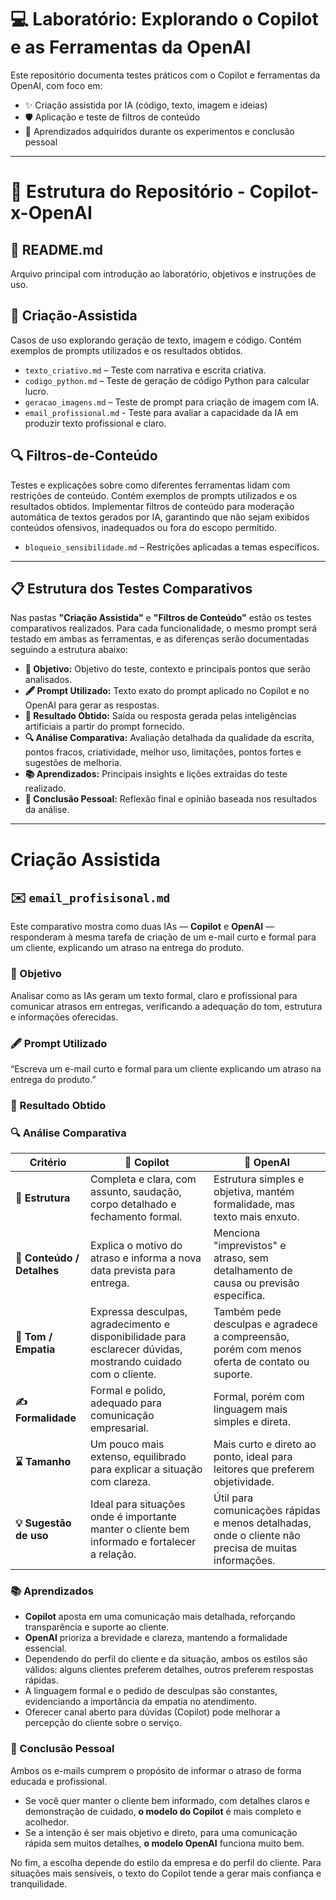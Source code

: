 # 💻 Laboratório: Explorando o Copilot e as Ferramentas da OpenAI

Este repositório documenta testes práticos com o Copilot e ferramentas da OpenAI, com foco em:

- ✨ Criação assistida por IA (código, texto, imagem e ideias)
- 🛡️ Aplicação e teste de filtros de conteúdo
- 📘 Aprendizados adquiridos durante os experimentos e conclusão pessoal

---

# 📂 Estrutura do Repositório - Copilot-x-OpenAI  

## 📜 README.md  
Arquivo principal com introdução ao laboratório, objetivos e instruções de uso.   

## 🤖 Criação-Assistida  
Casos de uso explorando geração de texto, imagem e código.  Contém exemplos de prompts utilizados e os resultados obtidos.  
- `texto_criativo.md` – Teste com narrativa e escrita criativa.
- `codigo_python.md` – Teste de geração de código Python para calcular lucro.  
- `geracao_imagens.md` – Teste de prompt para criação de imagem com IA.
- `email_profissional.md` -  Teste para avaliar a capacidade da IA em produzir texto profissional e claro.
  
## 🔍 Filtros-de-Conteúdo  
Testes e explicações sobre como diferentes ferramentas lidam com restrições de conteúdo. Contém exemplos de prompts utilizados e os resultados obtidos. Implementar filtros de conteúdo para moderação automática de textos gerados por IA, garantindo que não sejam exibidos conteúdos ofensivos, inadequados ou fora do escopo permitido.
- `bloqueio_sensibilidade.md` – Restrições aplicadas a temas específicos.  
   
---

## 📋 Estrutura dos Testes Comparativos
Nas pastas **"Criação Assistida"** e **"Filtros de Conteúdo"** estão os testes comparativos realizados. Para cada funcionalidade, o mesmo prompt será testado em ambas as ferramentas, e as diferenças serão documentadas seguindo a estrutura abaixo:

- **📝 Objetivo:** Objetivo do teste, contexto e principais pontos que serão analisados.  
- **🖋️ Prompt Utilizado:** Texto exato do prompt aplicado no Copilot e no OpenAI para gerar as respostas.  
- **🎯 Resultado Obtido:** Saída ou resposta gerada pelas inteligências artificiais a partir do prompt fornecido.  
- **🔍 Análise Comparativa:** Avaliação detalhada da qualidade da escrita, pontos fracos, criatividade, melhor uso, limitações, pontos fortes e sugestões de melhoria. 
- **📚 Aprendizados:** Principais insights e lições extraídas do teste realizado.  
- **🧠 Conclusão Pessoal:** Reflexão final e opinião baseada nos resultados da análise.  

---

# Criação Assistida

## ✉️ `email_profisisonal.md`

Este comparativo mostra como duas IAs — **Copilot** e **OpenAI** — responderam à mesma tarefa de criação de um e-mail curto e formal para um cliente, explicando um atraso na entrega do produto.

### 📝 Objetivo

Analisar como as IAs geram um texto formal, claro e profissional para comunicar atrasos em entregas, verificando a adequação do tom, estrutura e informações oferecidas.

### 🖋️ Prompt Utilizado  
“Escreva um e-mail curto e formal para um cliente explicando um atraso na entrega do produto.”

### 🎯 Resultado Obtido

### 🔍 Análise Comparativa

| Critério                   | 🤖 **Copilot**                                                                                                  | 🚀 **OpenAI**                                                                                       |
|----------------------------|-----------------------------------------------------------------------------------------------------------------|---------------------------------------------------------------------------------------------------|
| **📜 Estrutura**            | Completa e clara, com assunto, saudação, corpo detalhado e fechamento formal.                                    | Estrutura simples e objetiva, mantém formalidade, mas texto mais enxuto.                           |
| **📄 Conteúdo / Detalhes**  | Explica o motivo do atraso e informa a nova data prevista para entrega.                                         | Menciona "imprevistos" e atraso, sem detalhamento de causa ou previsão específica.                 |
| **🙏 Tom / Empatia**        | Expressa desculpas, agradecimento e disponibilidade para esclarecer dúvidas, mostrando cuidado com o cliente. | Também pede desculpas e agradece a compreensão, porém com menos oferta de contato ou suporte.     |
| **✍️ Formalidade**          | Formal e polido, adequado para comunicação empresarial.                                                         | Formal, porém com linguagem mais simples e direta.                                                |
| **⌛ Tamanho**              | Um pouco mais extenso, equilibrado para explicar a situação com clareza.                                         | Mais curto e direto ao ponto, ideal para leitores que preferem objetividade.                       |
| **💡 Sugestão de uso**      | Ideal para situações onde é importante manter o cliente bem informado e fortalecer a relação.                   | Útil para comunicações rápidas e menos detalhadas, onde o cliente não precisa de muitas informações.|

### 📚 Aprendizados

- **Copilot** aposta em uma comunicação mais detalhada, reforçando transparência e suporte ao cliente.
- **OpenAI** prioriza a brevidade e clareza, mantendo a formalidade essencial.
- Dependendo do perfil do cliente e da situação, ambos os estilos são válidos: alguns clientes preferem detalhes, outros preferem respostas rápidas.
- A linguagem formal e o pedido de desculpas são constantes, evidenciando a importância da empatia no atendimento.
- Oferecer canal aberto para dúvidas (Copilot) pode melhorar a percepção do cliente sobre o serviço.

### 🧠 Conclusão Pessoal

Ambos os e-mails cumprem o propósito de informar o atraso de forma educada e profissional.  
- Se você quer manter o cliente bem informado, com detalhes claros e demonstração de cuidado, **o modelo do Copilot** é mais completo e acolhedor.  
- Se a intenção é ser mais objetivo e direto, para uma comunicação rápida sem muitos detalhes, **o modelo OpenAI** funciona muito bem.  

No fim, a escolha depende do estilo da empresa e do perfil do cliente. Para situações mais sensíveis, o texto do Copilot tende a gerar mais confiança e tranquilidade.


